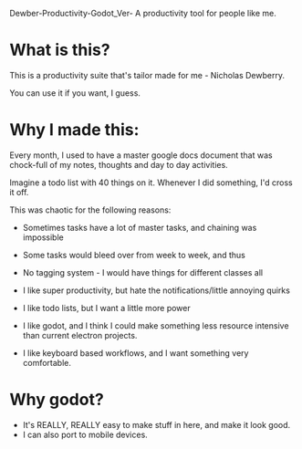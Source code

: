Dewber-Productivity-Godot_Ver-
A productivity tool for people like me.

# What is this?
This is a productivity suite that's tailor made for me - Nicholas Dewberry. 

You can use it if you want, I guess.

# Why I made this:
Every month, I used to have a master google docs document that was chock-full of my notes, thoughts and day to day activities. 

Imagine a todo list with 40 things on it. Whenever I did something, I'd cross it off. 

This was chaotic for the following reasons:
- Sometimes tasks have a lot of master tasks, and chaining was impossible
- Some tasks would bleed over from week to week, and thus
- No tagging system - I would have things for different classes all 


- I like super productivity, but hate the notifications/little annoying quirks
- I like todo lists, but I want a little more power
- I like godot, and I think I could make something less resource intensive than current electron projects.
- I like keyboard based workflows, and I want something very comfortable.


# Why godot?
- It's REALLY, REALLY easy to make stuff in here, and make it look good.
- I can also port to mobile devices. 
